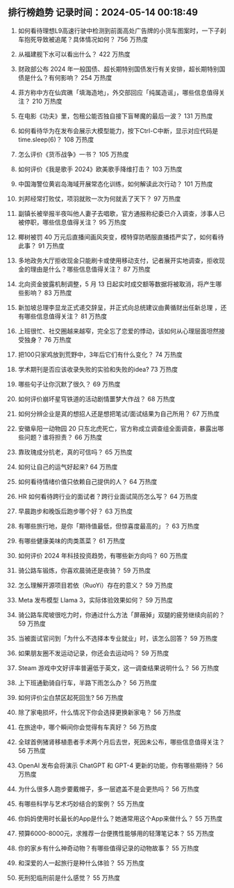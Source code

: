 
## 排行榜趋势 记录时间：2024-05-14 00:18:49
  
  1. 如何看待理想L9高速行驶中检测到前面高处广告牌的小货车图案时，一下子刹车抱死导致被追尾？具体情况如何？ 756 万热度
    
  2. 从福建舰下水可以看出什么？ 422 万热度
    
  3. 财政部公布 2024 年一般国债、超长期特别国债发行有关安排，超长期特别国债是什么？有何影响？ 254 万热度
    
  4. 菲方称中方在仙宾礁「填海造地」，外交部回应「纯属造谣」，哪些信息值得关注？ 210 万热度
    
  5. 在电影《功夫》里，包租公能否独自接下盲琴魔的最后一波？ 131 万热度
    
  6. 如何看待华为在发布会展示大模型能力，按下Ctrl-C中断，显示对应代码是time.sleep(6)？ 108 万热度
    
  7. 怎么评价《货币战争》一书？ 105 万热度
    
  8. 如何评价《我是歌手 2024》欧美歌手降维打击？ 103 万热度
    
  9. 中国海警位黄岩岛海域开展常态化训练，如何解读此次行动？ 101 万热度
    
  10. 刘邦经常打败仗，项羽就败一次为何就丢了天下？ 97 万热度
    
  11. 副镇长被举报半夜叫他人妻子去唱歌，官方通报称纪委已介入调查，涉事人已被停职，哪些信息值得关注？ 95 万热度
    
  12. 椰树被罚 40 万元后直播间画风突变，模特穿防晒服直播捂严实了，如何看待此事？ 91 万热度
    
  13. 多地政务大厅拒收现金只能刷卡或使用移动支付，记者展开实地调查，拒收现金的理由是什么？哪些信息值得关注？ 87 万热度
    
  14. 北向资金披露机制调整，5 月 13 日起实时成交额等数据将被取消，将产生哪些影响？ 83 万热度
    
  15. 新加坡总理李显龙正式递交辞呈，并正式向总统建议由黄循财出任新总理 ，还有哪些信息值得关注？ 81 万热度
    
  16. 上班很忙、社交圈越来越窄，完全忘了恋爱的悸动，该如何从心理层面坦然接受独身？ 76 万热度
    
  17. 把100只家鸡放到荒野中，3年后它们有什么变化？ 74 万热度
    
  18. 学术期刊是否应该收录失败的实验和失败的idea? 73 万热度
    
  19. 哪些句子让你沉默了很久？ 69 万热度
    
  20. 如何评价崩坏星穹铁道的活动剧情噩梦大作战？ 68 万热度
    
  21. 如何分辨企业是真的想招人还是想把笔试/面试结果为自己所用？ 67 万热度
    
  22. 安徽阜阳一动物园 20 只东北虎死亡，官方称成立调查组全面调查，暴露出哪些问题？谁将担责？ 66 万热度
    
  23. 靠玫瑰成分抗老，真的可信吗？ 65 万热度
    
  24. 如何让自己的运气好起来? 64 万热度
    
  25. 如何看待情绪价值只依赖自己提供的人？ 64 万热度
    
  26. HR 如何看待跨行业的面试者？跨行业面试简历怎么写？ 64 万热度
    
  27. 早晨跑步和晚饭后跑步哪个好？ 63 万热度
    
  28. 有哪些旅行地，是你「期待值最低，但惊喜度最高的」？ 63 万热度
    
  29. 有哪些健康美味的肉类蒸菜？ 61 万热度
    
  30. 如何评价 2024 年科技投资趋势，有哪些新方向吗？ 60 万热度
    
  31. 骑公路车锻炼，你喜欢晨骑还是夜骑？ 59 万热度
    
  32. 怎么理解开源项目若依（RuoYi）存在的意义？ 59 万热度
    
  33. Meta 发布模型 Llama 3，实际体验效果如何？ 59 万热度
    
  34. 骑公路车爬坡很吃力时，你通过什么方法「屏蔽掉」双腿的疲劳继续向前的？ 59 万热度
    
  35. 当被面试官问到「为什么不选择本专业就业」时，该怎么回答？ 59 万热度
    
  36. 如果朋友圈不发运动记录，你还会去运动吗？ 59 万热度
    
  37. Steam 游戏中文好评率普遍低于英文，这一调查结果说明什么？ 56 万热度
    
  38. 上下班通勤骑自行车，半路下雨怎么办？ 56 万热度
    
  39. 如何评价尘白禁区起死回生? 56 万热度
    
  40. 除了家电损坏，什么情况下你会选择更换新家电？ 56 万热度
    
  41. 在旅途中，哪个瞬间你会觉得有车真好？ 56 万热度
    
  42. 全球首例猪肾移植患者手术两个月后去世，死因未公布，哪些信息值得关注？ 56 万热度
    
  43. OpenAI 发布会将演示 ChatGPT 和 GPT-4 更新的功能，你有哪些期待？ 56 万热度
    
  44. 为什么很多人跑步要戴帽子，多一层遮盖不是会更热吗？ 56 万热度
    
  45. 有哪些科学与艺术巧妙结合的案例？ 55 万热度
    
  46. 你妈妈使用时长最长的App是什么？她通常用这个App来做什么？ 55 万热度
    
  47. 预算6000-8000元，求推荐一台便携性能够用的轻薄笔记本？ 55 万热度
    
  48. 你的家乡有什么神奇动物？有哪些值得记录的动物故事？ 55 万热度
    
  49. 和深爱的人一起旅行是种什么体验？ 55 万热度
    
  50. 死刑犯临刑前是什么感觉？ 55 万热度
    